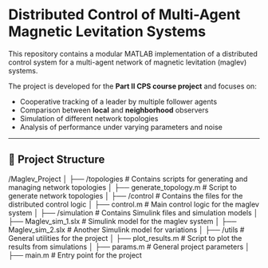 # Distributed Control of Multi-Agent Magnetic Levitation Systems

This repository contains a modular MATLAB implementation of a distributed control system for a multi-agent network of magnetic levitation (maglev) systems.

The project is developed for the **Part II CPS course project** and focuses on:

- Cooperative tracking of a leader by multiple follower agents
- Comparison between **local** and **neighborhood** observers
- Simulation of different network topologies
- Analysis of performance under varying parameters and noise

---

## 📁 Project Structure
/Maglev_Project
│
├── /topologies # Contains scripts for generating and managing network topologies
│ ├── generate_topology.m # Script to generate network topologies
│ 
├── /control # Contains the files for the distributed control logic
│ ├── control.m # Main control logic for the maglev system
│
├── /simulation # Contains Simulink files and simulation models
│ ├── Maglev_sim_1.slx # Simulink model for the maglev system
│ ├── Maglev_sim_2.slx # Another Simulink model for variations
│
├── /utils # General utilities for the project
│ ├── plot_results.m # Script to plot the results from simulations
│ ├── params.m # General project parameters
│
├── main.m # Entry point for the project
